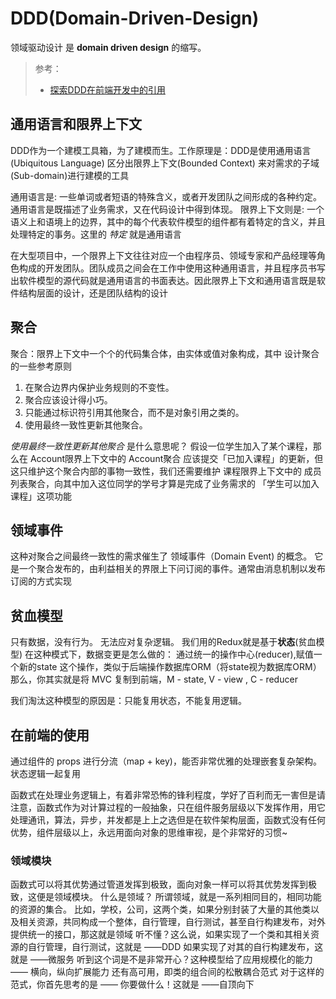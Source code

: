 # DDD(Domain-Driven-Design)
领域驱动设计 是 **domain driven design** 的缩写。

> 参考：
> * [探索DDD在前端开发中的引用](https://darkyzhou.net/frontend-with-ddd-2/)

## 通用语言和限界上下文
DDD作为一个建模工具箱，为了建模而生。工作原理是：DDD是使用通用语言(Ubiquitous Language) 区分出限界上下文(Bounded Context) 来对需求的子域(Sub-domain)进行建模的工具

通用语言是: 一些单词或者短语的特殊含义，或者开发团队之间形成的各种约定。通用语言是既描述了业务需求，又在代码设计中得到体现。
限界上下文则是: 一个语义上和语境上的边界，其中的每个代表软件模型的组件都有着特定的含义，并且处理特定的事务。这里的 *特定* 就是通用语言

在大型项目中，一个限界上下文往往对应一个由程序员、领域专家和产品经理等角色构成的开发团队。团队成员之间会在工作中使用这种通用语言，并且程序员书写出软件模型的源代码就是通用语言的书面表达。因此限界上下文和通用语言既是软件结构层面的设计，还是团队结构的设计



## 聚合
聚合：限界上下文中一个个的代码集合体，由实体或值对象构成，其中
设计聚合的一些参考原则
1. 在聚合边界内保护业务规则的不变性。
2. 聚合应该设计得小巧。
3. 只能通过标识符引用其他聚合，而不是对象引用之类的。
4. 使用最终一致性更新其他聚合。

*使用最终一致性更新其他聚合* 是什么意思呢？
假设一位学生加入了某个课程，那么在 Account限界上下文中的 Account聚合 应该提交「已加入课程」的更新，但这只维护这个聚合内部的事物一致性，我们还需要维护 课程限界上下文中的 成员列表聚合，向其中加入这位同学的学号才算是完成了业务需求的 「学生可以加入课程」这项功能


## 领域事件
这种对聚合之间最终一致性的需求催生了 领域事件（Domain Event) 的概念。
它是一个聚合发布的，由利益相关的界限上下问订阅的事件。通常由消息机制以发布订阅的方式实现


## 贫血模型
只有数据，没有行为。
无法应对复杂逻辑。
我们用的Redux就是基于**状态**(贫血模型)
在这种模式下，数据变更是怎么做的：
通过统一的操作中心(reducer),赋值一个新的state
这个操作，类似于后端操作数据库ORM（将state视为数据库ORM）
那么，你其实就是将 MVC 复制到前端，M - state, V - view , C - reducer

我们淘汰这种模型的原因是：只能复用状态，不能复用逻辑。

## 在前端的使用
通过组件的 props 进行分流（map + key)，能否非常优雅的处理嵌套复杂架构。
状态逻辑一起复用

函数式在处理业务逻辑上，有着非常恐怖的锋利程度，学好了百利而无一害但是请注意，函数式作为对计算过程的一般抽象，只在组件服务层级以下发挥作用，用它处理通讯，算法，异步，并发都是上上之选但是在软件架构层面，函数式没有任何优势，组件层级以上，永远用面向对象的思维审视，是个非常好的习惯~


### 领域模块
函数式可以将其优势通过管道发挥到极致，面向对象一样可以将其优势发挥到极致，这便是领域模块。
什么是领域？
所谓领域，就是一系列相同目的，相同功能的资源的集合。
比如，学校，公司，这两个类，如果分别封装了大量的其他类以及相关资源，共同构成一个整体，自行管理，自行测试，甚至自行构建发布，对外提供统一的接口，那这就是领域
听不懂？这么说，如果实现了一个类和其相关资源的自行管理，自行测试，这就是 ——DDD
如果实现了对其的自行构建发布，这就是 ——微服务
听到这个词是不是非常开心？这种模型给了应用规模化的能力 —— 横向，纵向扩展能力
还有高可用，即类的组合间的松散耦合范式
对于这样的范式，你首先思考的是 —— 你要做什么！这就是 ——自顶向下

